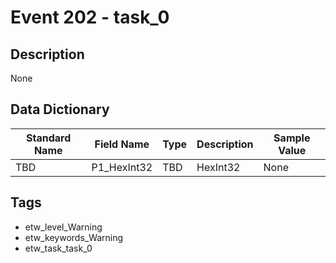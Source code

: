 # Event 202 - task_0

## Description
None

## Data Dictionary
|Standard Name|Field Name|Type|Description|Sample Value|
|---|---|---|---|---|
|TBD|P1_HexInt32|TBD|HexInt32|None|None|

## Tags
* etw_level_Warning
* etw_keywords_Warning
* etw_task_task_0